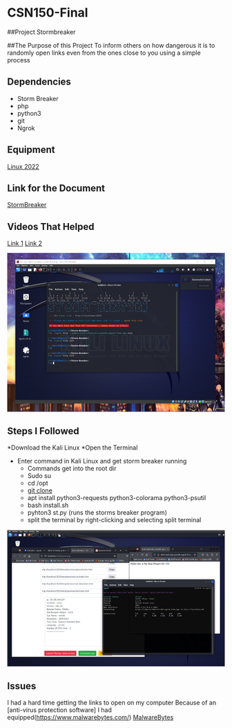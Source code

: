 # CSN150-Final

##Project Stormbreaker

##The Purpose of this Project
To inform others on how dangerous it is to randomly open links even from the ones close to you using a simple process


## Dependencies
* Storm Breaker
* php
* python3
* git
* Ngrok

## Equipment
[Linux 2022](https://www.kali.org/get-kali/#kali-virtual-machines)

## Link for the Document
[StormBreaker](https://github.com/ultrasecurity/Storm-Breaker)

## Videos That Helped
[Link 1](https://www.youtube.com/watch?v=UkoPCbp_vBk&ab_channel=SathvikTechtuber)
[Link 2](https://www.youtube.com/watch?v=LYmhwKVNjk4&pp=ygUeaG93IHRvIGZpeCBuZ3JvayBpbiBrYWxpIGxpbnV4)


![Storm](/Storm.png)

## Steps I Followed
*Download the Kali Linux
*Open the Terminal
* Enter command in Kali Linux and get storm breaker running 
  * Commands get into the root dir
  * Sudo su
  * cd /opt
  * [git clone](https://github.com/ultrasecurity/Storm-Breaker.git)
  * apt install python3-requests python3-colorama python3-psutil
  * bash install.sh
  * pyhton3 st.py (runs the storms breaker program)
  * split the terminal by right-clicking and selecting split terminal
 
![Breaker](/Breaker.png)




## Issues
I had a hard time getting the links to open on my computer Because of an [anti-virus protection software] I had equipped(https://www.malwarebytes.com/)
[MalwareBytes](/Malware.png)


